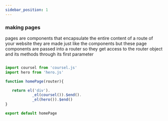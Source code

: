 ```yaml
---
sidebar_position: 1
---
```


### making pages

pages are components that encapsulate the entire content of a route of your website they are made just like the components but these page components are passed into a router so they get access to the router object and its methods through its first parameter

```js title="homePage.js"

import coursel from 'coursel.js'
import hero from 'hero.js'

function homePage(router){

   return el('div').
            _el(coursel()).$end().
            _el(hero()).$end()
}

export default homePage
```




